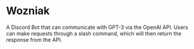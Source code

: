 # Wozniak
A Discord Bot that can communicate with GPT-3 via the OpenAI API. Users can make requests through a slash command, which will then return the response from the API.
